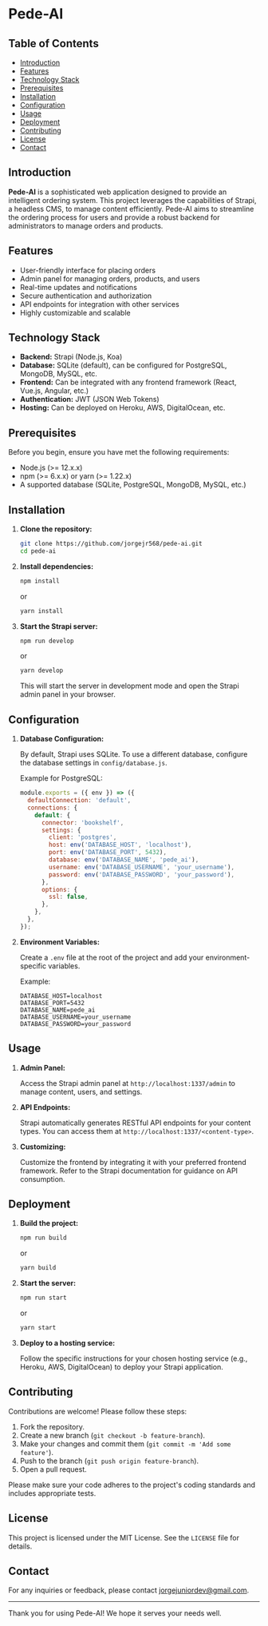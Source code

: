 # Pede-AI

## Table of Contents
- [Introduction](#introduction)
- [Features](#features)
- [Technology Stack](#technology-stack)
- [Prerequisites](#prerequisites)
- [Installation](#installation)
- [Configuration](#configuration)
- [Usage](#usage)
- [Deployment](#deployment)
- [Contributing](#contributing)
- [License](#license)
- [Contact](#contact)

## Introduction

**Pede-AI** is a sophisticated web application designed to provide an intelligent ordering system. This project leverages the capabilities of Strapi, a headless CMS, to manage content efficiently. Pede-AI aims to streamline the ordering process for users and provide a robust backend for administrators to manage orders and products.

## Features

- User-friendly interface for placing orders
- Admin panel for managing orders, products, and users
- Real-time updates and notifications
- Secure authentication and authorization
- API endpoints for integration with other services
- Highly customizable and scalable

## Technology Stack

- **Backend:** Strapi (Node.js, Koa)
- **Database:** SQLite (default), can be configured for PostgreSQL, MongoDB, MySQL, etc.
- **Frontend:** Can be integrated with any frontend framework (React, Vue.js, Angular, etc.)
- **Authentication:** JWT (JSON Web Tokens)
- **Hosting:** Can be deployed on Heroku, AWS, DigitalOcean, etc.

## Prerequisites

Before you begin, ensure you have met the following requirements:

- Node.js (>= 12.x.x)
- npm (>= 6.x.x) or yarn (>= 1.22.x)
- A supported database (SQLite, PostgreSQL, MongoDB, MySQL, etc.)

## Installation

1. **Clone the repository:**

   ```sh
   git clone https://github.com/jorgejr568/pede-ai.git
   cd pede-ai
   ```

2. **Install dependencies:**

   ```sh
   npm install
   ```

   or

   ```sh
   yarn install
   ```

3. **Start the Strapi server:**

   ```sh
   npm run develop
   ```

   or

   ```sh
   yarn develop
   ```

   This will start the server in development mode and open the Strapi admin panel in your browser.

## Configuration

1. **Database Configuration:**

   By default, Strapi uses SQLite. To use a different database, configure the database settings in `config/database.js`.

   Example for PostgreSQL:

   ```js
   module.exports = ({ env }) => ({
     defaultConnection: 'default',
     connections: {
       default: {
         connector: 'bookshelf',
         settings: {
           client: 'postgres',
           host: env('DATABASE_HOST', 'localhost'),
           port: env('DATABASE_PORT', 5432),
           database: env('DATABASE_NAME', 'pede_ai'),
           username: env('DATABASE_USERNAME', 'your_username'),
           password: env('DATABASE_PASSWORD', 'your_password'),
         },
         options: {
           ssl: false,
         },
       },
     },
   });
   ```

2. **Environment Variables:**

   Create a `.env` file at the root of the project and add your environment-specific variables.

   Example:

   ```env
   DATABASE_HOST=localhost
   DATABASE_PORT=5432
   DATABASE_NAME=pede_ai
   DATABASE_USERNAME=your_username
   DATABASE_PASSWORD=your_password
   ```

## Usage

1. **Admin Panel:**

   Access the Strapi admin panel at `http://localhost:1337/admin` to manage content, users, and settings.

2. **API Endpoints:**

   Strapi automatically generates RESTful API endpoints for your content types. You can access them at `http://localhost:1337/<content-type>`.

3. **Customizing:**

   Customize the frontend by integrating it with your preferred frontend framework. Refer to the Strapi documentation for guidance on API consumption.

## Deployment

1. **Build the project:**

   ```sh
   npm run build
   ```

   or

   ```sh
   yarn build
   ```

2. **Start the server:**

   ```sh
   npm run start
   ```

   or

   ```sh
   yarn start
   ```

3. **Deploy to a hosting service:**

   Follow the specific instructions for your chosen hosting service (e.g., Heroku, AWS, DigitalOcean) to deploy your Strapi application.

## Contributing

Contributions are welcome! Please follow these steps:

1. Fork the repository.
2. Create a new branch (`git checkout -b feature-branch`).
3. Make your changes and commit them (`git commit -m 'Add some feature'`).
4. Push to the branch (`git push origin feature-branch`).
5. Open a pull request.

Please make sure your code adheres to the project's coding standards and includes appropriate tests.

## License

This project is licensed under the MIT License. See the `LICENSE` file for details.

## Contact

For any inquiries or feedback, please contact [jorgejuniordev@gmail.com](mailto:jorgejuniordev@gmail.com).

---

Thank you for using Pede-AI! We hope it serves your needs well.
